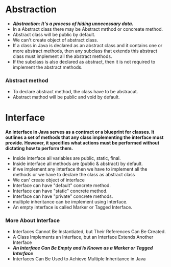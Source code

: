 # Abstraction

* ***Abstraction: It's a process of hiding unnecessary data.***
* In a Abstract class there may be Abstract mrthod or concreate method.
* Abstract class will be public by default.
* We can't create object of abstract class.
* If a class in Java is declared as an abstract class and it contains one or more abstract methods, then any subclass that extends this abstract class must implement all the abstract methods.
* If the subclass is also declared as abstract, then it is not required to implement the abstract methods.

### Abstract method

* To declare abstract method, the class have to be abstracat.
* Abstract mathod will be public and void by default.

# Interface

**An interface in Java serves as a contract or a blueprint for classes. It outlines a set of methods that any class implementing the interface must provide. However, it specifies what actions must be performed without dictating how to perform them.**

* Inside interface all variables are public, static, final.
* Inside interface all methods are (public & abstract) by default.
* if we implement any interface then we have to implement all the methods or we have to declare the class as abstract class
* We can' create object of interface
* Interface can have "default" concrete method.
* Interface can have "static" concrete method.
* Interface can have "private" concrete methods.
* multiple inheritance can be implement using Interface.
* An empty interface is called Marker or Tagged Interface.

### More About Interface

- Interfaces Cannot Be Instantiated, but Their References Can Be Created.
- A Class Implements an Interface, but an Interface Extends Another Interface
- ***An Interface Can Be Empty and Is Known as a Marker or Tagged Interface***
- Interfaces Can Be Used to Achieve Multiple Inheritance in Java

